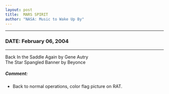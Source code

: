 ```yaml
---
layout: post
title:  MARS SPIRIT
author: "NASA: Music to Wake Up By"
---
```


----
### DATE: February 06, 2004
----
Back In the Saddle Again by Gene Autry<br />The Star Spangled Banner by Beyonce

##### Comment:
* Back to normal operations, color flag picture on RAT.

